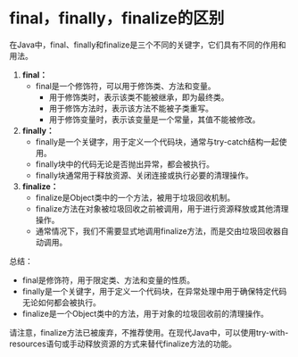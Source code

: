 # final，finally，finalize的区别

在Java中，final、finally和finalize是三个不同的关键字，它们具有不同的作用和用法。

1. **final：**
    - final是一个修饰符，可以用于修饰类、方法和变量。
        * 用于修饰类时，表示该类不能被继承，即为最终类。
        * 用于修饰方法时，表示该方法不能被子类重写。
        * 用于修饰变量时，表示该变量是一个常量，其值不能被修改。
2. **finally：**
    - finally是一个关键字，用于定义一个代码块，通常与try-catch结构一起使用。
    - finally块中的代码无论是否抛出异常，都会被执行。
    - finally块通常用于释放资源、关闭连接或执行必要的清理操作。
3. **finalize：**
    - finalize是Object类中的一个方法，被用于垃圾回收机制。
    - finalize方法在对象被垃圾回收之前被调用，用于进行资源释放或其他清理操作。
    - 通常情况下，我们不需要显式地调用finalize方法，而是交由垃圾回收器自动调用。

总结：

+ final是修饰符，用于限定类、方法和变量的性质。
+ finally是一个关键字，用于定义一个代码块，在异常处理中用于确保特定代码无论如何都会被执行。
+ finalize是一个Object类中的方法，用于对象的垃圾回收前的清理操作。

请注意，finalize方法已被废弃，不推荐使用。在现代Java中，可以使用try-with-resources语句或手动释放资源的方式来替代finalize方法的功能。

